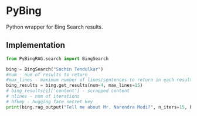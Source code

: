 # PyBing
Python wrapper for Bing Search results.

## Implementation

```python
from PyBingRAG.search import BingSearch

bing = BingSearch("Sachin Tendulkar")
#num - num of results to return
#max_lines - maximum number of lines/sentences to return in each result
bing_results = bing.get_results(num=4, max_lines=15)
# bing_results[i]['content'] - scrapped content
# nlines - num of iterations
# hfkey - hugging face secret key
print(bing.rag_output("Tell me about Mr. Narendra Modi?", n_iters=15, bing_results, hfkey))

```
